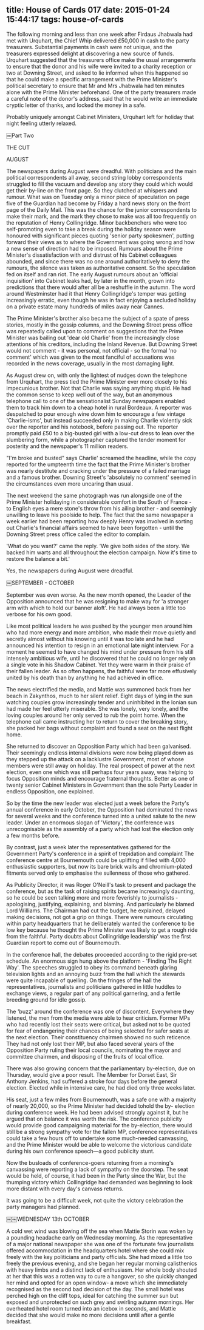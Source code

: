 title: House of Cards 017
date: 2015-01-24 15:44:17
tags: house-of-cards
---

The following morning and less than one week after Firdaus Jhabwala had met with Urquhart, the Chief Whip delivered £50,000 in cash to the party treasurers. Substantial payments in cash were not unique, and the treasurers expressed delight at discovering a new source of funds. Urquhart suggested that the treasurers office make the usual arrangements to ensure that the donor and his wife were invited to a charity reception or two at Downing Street, and asked to lie informed when this happened so that he could make a specific arrangement with the Prime Minister's political secretary to ensure that Mr and Mrs Jhabwala had ten minutes alone with the Prime Minister beforehand. One of the party treasurers made a careful note of the donor's address, said that he would write an immediate cryptic letter of thanks, and locked the money in a safe.

Probably uniquely amongst Cabinet Ministers, Urquhart left for holiday that night feeling utterly relaxed.

￼Part Two

THE CUT

AUGUST

The newspapers during August were dreadful. With politicians and the main political correspondents all away, second string lobby correspondents struggled to fill the vacuum and develop any story they could which would get their by-line on the front page. So they clutched at whispers and rumour. What was on Tuesday only a minor piece of speculation on page five of the Guardian had become by Friday a hard news story on the front page of the Daily Mail. This was the chance for the junior correspondents to make their mark, and the mark they chose to make was all too frequently on the reputation of Henry Collingridge. Minor backbenchers who were too self-promoting even to take a break during the holiday season were honoured with significant pieces quoting 'senior party spokesmen', putting forward their views as to where the Government was going wrong and how a new sense of direction had to be imposed. Rumours about the Prime Minister's dissatisfaction with and distrust of his Cabinet colleagues abounded, and since there was no one around authoritatively to deny the rumours, the silence was taken as authoritative consent. So the speculation fed on itself and ran riot. The early August rumours about an 'official inquisition' into Cabinet leaks had, by later in the month, grown into predictions that there would after all be a reshuffle in the autumn. The word around Westminster had it that Henry Collingridge's temper was getting increasingly erratic, even though he was in fact enjoying a secluded holiday on a private estate many hundreds of miles away near Cannes.

The Prime Minister's brother also became the subject of a spate of press stories, mostly in the gossip columns, and the Downing Street press office was repeatedly called upon to comment on suggestions that the Prime Minister was bailing out 'dear old Charlie' from the increasingly close attentions of his creditors, including the Inland Revenue. But Downing Street would not comment - it was personal, not official - so the formal 'no comment' which was given to the most fanciful of accusations was recorded in the news coverage, usually in the most damaging light.

As August drew on, with only the lightest of nudges down the telephone from Urquhart, the press tied the Prime Minister ever more closely to his impecunious brother. Not that Charlie was saying anything stupid. He had the common sense to keep well out of the way, but an anonymous telephone call to one of the sensationalist Sunday newspapers enabled them to track him down to a cheap hotel in rural Bordeaux. A reporter was despatched to pour enough wine down him to encourage a few vintage 'Charlie-isms', but instead succeeded only in making Charlie violently sick over the reporter and his notebook, before passing out. The reporter promptly paid £50 to a big-busted girl with a low-cut dress to lean over the slumbering form, while a photographer captured the tender moment for posterity and the newspaper's 11 million readers.

"I'm broke and busted" says Charlie' screamed the headline, while the copy reported for the umpteenth time the fact that the Prime Minister's brother was nearly destitute and cracking under the pressure of a failed marriage and a famous brother. Downing Street's 'absolutely no comment' seemed in the circumstances even more uncaring than usual.

The next weekend the same photograph was run alongside one of the Prime Minister holidaying in considerable comfort in the South of France - to English eyes a mere stone's throw from his ailing brother - and seemingly unwilling to leave his poolside to help. The fact that the same newspaper a week earlier had been reporting how deeply Henry was involved in sorting out Charlie's financial affairs seemed to have been forgotten - until the Downing Street press office called the editor to complain.

'What do you want?' came the reply. ‘We give both sides of the story. We backed him warts and all throughout the election campaign. Now it's time to restore the balance a bit.'

Yes, the newspapers during August were dreadful.

￼SEPTEMBER - OCTOBER

September was even worse. As the new month opened, the Leader of the Opposition announced that he was resigning to make way for 'a stronger arm with which to hold our banner aloft'. He had always been a little too verbose for his own good.

Like most political leaders he was pushed by the younger men around him who had more energy and more ambition, who made their move quietly and secretly almost without his knowing until it was too late and he had announced his intention to resign in an emotional late night interview. For a moment he seemed to have changed his mind under pressure from his still intensely ambitious wife, until he discovered that he could no longer rely on a single vote in his Shadow Cabinet. Yet they were warm in their praise of their fallen leader. As so often happens, the faithful were far more effusively united by his death than by anything he had achieved in office.

The news electrified the media, and Mattie was summoned back from her beach in Zakynthos, much to her silent relief. Eight days of lying in the sun watching couples grow increasingly tender and uninhibited in the Ionian sun had made her feel utterly miserable. She was lonely, very lonely, and the loving couples around her only served to rub the point home. When the telephone call came instructing her to return to cover the breaking story, she packed her bags without complaint and found a seat on the next flight home.

She returned to discover an Opposition Party which had been galvanised. Their seemingly endless internal divisions were now being played down as they stepped up the attack on a lacklustre Government, most of whose members were still away on holiday. The real prospect of power at the next election, even one which was still perhaps four years away, was helping to focus Opposition minds and encourage fraternal thoughts. Better as one of twenty senior Cabinet Ministers in Government than the sole Party Leader in endless Opposition, one explained.

So by the time the new leader was elected just a week before the Party's annual conference in early October, the Opposition had dominated the news for several weeks and the conference turned into a united salute to the new leader. Under an enormous slogan of 'Victory', the conference was unrecognisable as the assembly of a party which had lost the election only a few months before.

By contrast, just a week later the representatives gathered for the Government Party's conference in a spirit of trepidation and complaint The conference centre at Bournemouth could be uplifting if filled with 4,000 enthusiastic supporters, but now its bare brick walls and chromium-plated fitments served only to emphasise the sullenness of those who gathered.

As Publicity Director, it was Roger O'Neill's task to present and package the conference, but as the task of raising spirits became increasingly daunting, so he could be seen talking more and more feverishly to journalists -apologising, justifying, explaining, and blaming. And particularly he blamed Lord Williams. The Chairman had cut the budget, he explained, delayed making decisions, not got a grip on things. There were rumours circulating within party headquarters that he deliberately wanted the conference to be low key because he thought the Prime Minister was likely to get a rough ride from the faithful. Party doubts about Collingridge leadership' was the first Guardian report to come out of Bournemouth.

In the conference hall, the debates proceeded according to the rigid pre-set schedule. An enormous sign hung above the platform - 'Finding The Right Way'. The speeches struggled to obey its command beneath glaring television lights and an annoying buzz from the hall which the stewards were quite incapable of quelling. On the fringes of the hall the representatives, journalists and politicians gathered in little huddles to exchange views, a regular part of any political garnering, and a fertile breeding ground for idle gossip.

The 'buzz' around the conference was one of discontent. Everywhere they listened, the men from the media were able to hear criticism. Former MPs who had recently lost their seats were critical, but asked not to be quoted for fear of endangering their chances of being selected for safer seats at the next election. Their constituency chairmen showed no such reticence. They had not only lost their MP, but also faced several years of the Opposition Party ruling their local councils, nominating the mayor and committee chairmen, and disposing of the fruits of local office.

There was also growing concern that the parliamentary by-election, due on Thursday, would give a poor result. The Member for Dorset East, Sir Anthony Jenkins, had suffered a stroke four days before the general election. Elected while in intensive care, he had died only three weeks later.

His seat, just a few miles from Bournemouth, was a safe one with a majority of nearly 20,000, so the Prime Minister had decided tohold the by- election during conference week. He had been advised strongly against it, but he argued that on balance it was worth the risk. The conference publicity would provide good campaigning material for the by-election, there would still be a strong sympathy vote for the fallen MP, conference representatives could take a few hours off to undertake some much-needed canvassing, and the Prime Minister would be able to welcome the victorious candidate during his own conference speech—a good publicity stunt.

Now the busloads of conference-goers returning from a morning's canvassing were reporting a lack of sympathy on the doorstep. The seat would be held, of course, it had been in the Party since the War, but the thumping victory which Collingridge had demanded was beginning to look more distant with every day's canvass returns.

It was going to be a difficult week, not quite the victory celebration the party managers had planned.

￼￼WEDNESDAY 13th OCTOBER

A cold wet wind was blowing off the sea when Mattie Storin was woken by a pounding headache early on Wednesday morning. As the representative of a major national newspaper she was one of the fortunate few journalists offered accommodation in the headquarters hotel where she could mix freely with the key politicians and party officials. She had mixed a little too freely the previous evening, and she began her regular morning calisthenics with heavy limbs and a distinct lack of enthusiasm. Her whole body shouted at her that this was a rotten way to cure a hangover, so she quickly changed her mind and opted for an open window- a move which she immediately recognised as the second bad decision of the day. The small hotel was perched high on the cliff tops, ideal for catching the summer sun but exposed and unprotected on such grey and swirling autumn mornings. Her overheated hotel room turned into an icebox in seconds, and Mattie decided that she would make no more decisions until after a gentle breakfast.

